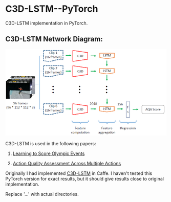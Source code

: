 # C3D-LSTM--PyTorch
C3D-LSTM implementation in PyTorch.

## C3D-LSTM Network Diagram:

<p align="center"> <img src="C3D-LSTM.png?raw=true" alt="C3D-LSTM Network"/> </p>


C3D-LSTM is used in the following papers:

1. [Learning to Score Olympic Events](https://arxiv.org/abs/1611.05125)

2. [Action Quality Assessment Across Multiple Actions](https://arxiv.org/abs/1812.06367)


Originally I had implemented [C3D-LSTM](https://github.com/ParitoshParmar/LTSOE) in Caffe. I haven't tested this PyTorch version for exact results, but it should give results close to original implementation.

Replace '...' with actual directories.
